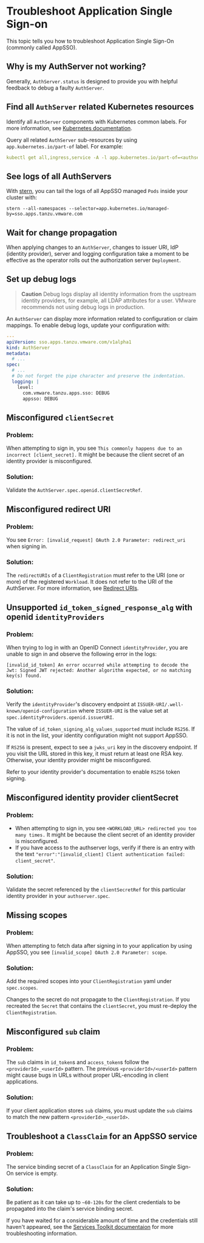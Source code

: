 # Troubleshoot Application Single Sign-on

This topic tells you how to troubleshoot Application Single Sign-On (commonly called AppSSO).

## Why is my AuthServer not working?

Generally, `AuthServer.status` is designed to provide you with helpful feedback to debug a faulty `AuthServer`.

## <a id="find-k8s-resources"></a> Find all `AuthServer` related Kubernetes resources

Identify all `AuthServer` components with Kubernetes common labels. For more information,
see [Kubernetes documentation](https://kubernetes.io/docs/concepts/overview/working-with-objects/common-labels/#labels).

Query all related `AuthServer` sub-resources by using `app.kubernetes.io/part-of` label. For example:

```yaml
kubectl get all,ingress,service -A -l app.kubernetes.io/part-of=<authserver-name>
```

## <a id="logs"></a> See logs of all AuthServers

With [stern](https://github.com/stern/stern), you can tail the logs of all AppSSO 
managed `Pods` inside your cluster with:

```shell
stern --all-namespaces --selector=app.kubernetes.io/managed-by=sso.apps.tanzu.vmware.com
```

## <a id="propagation"></a> Wait for change propagation

When applying changes to an `AuthServer`, changes to issuer URI, IdP (identity provider), 
server and logging configuration take a moment to be effective as the operator rolls out 
the authorization server `Deployment`.

## <a id="debug"></a> Set up debug logs

> **Caution** Debug logs display all identity information from the usptream
> identity providers, for example, all LDAP attributes for a user. 
> VMware recommends not using debug logs in production.

An `AuthServer` can display more information related to configuration or claim mappings. 
To enable debug logs, update your configuration with:

```yaml
---
apiVersion: sso.apps.tanzu.vmware.com/v1alpha1
kind: AuthServer
metadata:
  # ...
spec:
  # ...
  # Do not forget the pipe character and preserve the indentation.
  logging: |
    level:
      com.vmware.tanzu.apps.sso: DEBUG
      appsso: DEBUG
```

## Misconfigured `clientSecret`

### Problem:

When attempting to sign in, you see `This commonly happens due to an incorrect [client_secret].` It might be because the
client secret of an identity provider is misconfigured.

### Solution:

Validate the `AuthServer.spec.openid.clientSecretRef`.

## Misconfigured redirect URI

### Problem:

You see `Error: [invalid_request] OAuth 2.0 Parameter: redirect_uri` when signing in.

### Solution:

The `redirectURIs` of a `ClientRegistration` must refer to the URI (one or more) of the registered `Workload`.
It does not refer to the URI of the AuthServer. For more information, see [Redirect URIs](../how-to-guides/app-operators/secure-workload.hbs.md#redirect-paths).

## Unsupported `id_token_signed_response_alg` with openid `identityProviders`

### Problem:

When trying to log in with an OpenID Connect `identityProvider`, you are unable to sign in
and observe the following error in the logs: 

```console
[invalid_id_token] An error occurred while attempting to decode the Jwt: Signed JWT rejected: Another algorithm expected, or no matching key(s) found.
```

### Solution:

Verify the `identityProvider`'s discovery endpoint at `ISSUER-URI/.well-known/openid-configuration` where `ISSUER-URI` 
is the value set at `spec.identityProviders.openid.issuerURI`.

The value of `id_token_signing_alg_values_supported` must include `RS256`. If it is not in the list, your identity 
configuration might not support AppSSO.

If `RS256` is present, expect to see a `jwks_uri` key in the discovery endpoint. If you visit the URL stored in this 
key, it must return at least one RSA key. Otherwise, your identity provider might be misconfigured.

Refer to your identity provider's documentation to enable `RS256` token signing.

## Misconfigured identity provider clientSecret

### Problem:

- When attempting to sign in, you see `<WORKLOAD_URL> redirected you too many times.` It might
  be because the client secret of an identity provider is misconfigured.
- If you have access to the authserver logs, verify if there is an entry with the text
  `"error":"[invalid_client] Client authentication failed: client_secret"`.

### Solution:

Validate the secret referenced by the `clientSecretRef` for this particular identity provider in your `authserver.spec`.

## Missing scopes

### Problem:

When attempting to fetch data after signing in to your application by using AppSSO, you
see `[invalid_scope] OAuth 2.0 Parameter: scope`.

### Solution:

Add the required scopes into your `ClientRegistration` yaml under `spec.scopes`.

Changes to the secret do not propagate to the `ClientRegistration`. If you recreated the `Secret` that 
contains the `clientSecret`, you must re-deploy the `ClientRegistration`.

## <a id="sub-claim"></a>Misconfigured `sub` claim

### Problem:

The `sub` claims in `id_token`s and `access_token`s follow the `<providerId>_<userId>` pattern.
The previous `<providerId>/<userId>` pattern might cause bugs in URLs without proper URL-encoding in client
applications.

### Solution:

If your client application stores `sub` claims, you must update the `sub` claims to match the new pattern 
`<providerId>_<userId>`.

## <a id="ts-class-claim"></a> Troubleshoot a `ClassClaim` for an AppSSO service

### Problem:

The service binding secret of a `ClassClaim` for an Application Single Sign-On service is empty.

### Solution:

Be patient as it can take up to `~60-120s` for the client credentials to be propagated 
into the claim's service binding secret.

If you have waited for a considerable amount of time and the credentials still haven't appeared,
see the [Services Toolkit documentaion](../../services-toolkit/how-to-guides/troubleshooting.hbs.md) for more troubleshooting information.
